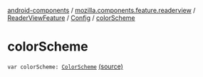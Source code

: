 [android-components](../../../index.md) / [mozilla.components.feature.readerview](../../index.md) / [ReaderViewFeature](../index.md) / [Config](index.md) / [colorScheme](./color-scheme.md)

# colorScheme

`var colorScheme: `[`ColorScheme`](../-color-scheme/index.md) [(source)](https://github.com/mozilla-mobile/android-components/blob/master/components/feature/readerview/src/main/java/mozilla/components/feature/readerview/ReaderViewFeature.kt#L69)
